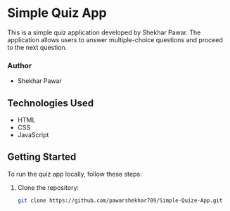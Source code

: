 # Simple Quiz App

This is a simple quiz application developed by Shekhar Pawar. The application allows users to answer multiple-choice questions and proceed to the next question.

### Author
- Shekhar Pawar

## Technologies Used

- HTML
- CSS
- JavaScript

## Getting Started

To run the quiz app locally, follow these steps:

1. Clone the repository:

   ```bash
   git clone https://github.com/pawarshekhar709/Simple-Quize-App.git
